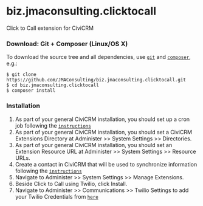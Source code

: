 # biz.jmaconsulting.clicktocall
Click to Call extension for CiviCRM

### Download: Git + Composer (Linux/OS X)

To download the source tree and all dependencies, use [`git`](https://git-scm.com) and [`composer`](https://getcomposer.org/), e.g.:

```
$ git clone https://github.com/JMAConsulting/biz.jmaconsulting.clicktocall.git
$ cd biz.jmaconsulting.clicktocall
$ composer install

```

### Installation

1. As part of your general CiviCRM installation, you should set up a cron job following the [`instructions`](http://wiki.civicrm.org/confluence/display/CRMDOC/Managing+Scheduled+Jobs#ManagingScheduledJobs-Command-lineSyntaxforRunningJobs)
2. As part of your general CiviCRM installation, you should set a CiviCRM Extensions Directory at Administer >> System Settings >> Directories.
3. As part of your general CiviCRM installation, you should set an Extension Resource URL at Administer >> System Settings >> Resource URLs.
4. Create a contact in CiviCRM that will be used to synchronize information following the [`instructions`](http://civicrm.stackexchange.com/questions/9945/how-do-i-set-up-an-api-key-for-a-user/9946#9946)
5. Navigate to Administer >> System Settings >> Manage Extensions.
6. Beside Click to Call using Twilio, click Install.
7. Navigate to Administer >> Communications >> Twilio Settings to add your Twilio Credentials from [`here`](https://www.twilio.com/console)